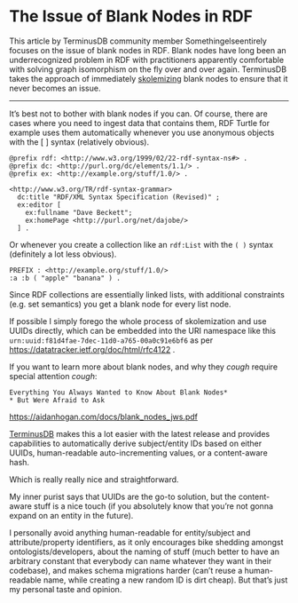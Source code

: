 # The Issue of Blank Nodes in RDF

This article by TerminusDB community member Somethingelseentirely focuses on the issue of blank nodes in RDF. Blank nodes have long been an underrecognized problem in RDF with practitioners apparently comfortable with solving graph isomorphism on the fly over and over again. TerminusDB takes the approach of immediately [skolemizing](https://en.wikipedia.org/wiki/Skolem_normal_form) blank nodes to ensure that it never becomes an issue. 

 *  *  *  *  *
 
It’s best not to bother with blank nodes if you can. Of course, there are cases where you need to ingest data that contains them, RDF Turtle for example uses them automatically whenever you use anonymous objects with the [ ] syntax (relatively obvious).
 
```
@prefix rdf: <http://www.w3.org/1999/02/22-rdf-syntax-ns#> .
@prefix dc: <http://purl.org/dc/elements/1.1/> .
@prefix ex: <http://example.org/stuff/1.0/> .

<http://www.w3.org/TR/rdf-syntax-grammar>
  dc:title "RDF/XML Syntax Specification (Revised)" ;
  ex:editor [
    ex:fullname "Dave Beckett";
    ex:homePage <http://purl.org/net/dajobe/>
  ] .
```
  
Or whenever you create a collection like an ```rdf:List``` with the ```( )``` syntax (definitely a lot less obvious).
  
```
PREFIX : <http://example.org/stuff/1.0/>
:a :b ( "apple" "banana" ) .
```

Since RDF collections are essentially linked lists, with additional constraints (e.g. set semantics) you get a blank node for every list node.

If possible I simply forego the whole process of skolemization and use UUIDs directly, which can be embedded into the URI namespace like this ```urn:uuid:f81d4fae-7dec-11d0-a765-00a0c91e6bf6``` as per https://datatracker.ietf.org/doc/html/rfc4122 .

If you want to learn more about blank nodes, and why they *cough* require special attention *cough*:

```
Everything You Always Wanted to Know About Blank Nodes*
* But Were Afraid to Ask
```
https://aidanhogan.com/docs/blank_nodes_jws.pdf

[TerminusDB](https://terminusdb.com) makes this a lot easier with the latest release and provides capabilities to automatically derive subject/entity IDs based on either UUIDs, human-readable auto-incrementing values, or a content-aware hash.

Which is really really nice and straightforward.

My inner purist says that UUIDs are the go-to solution, but the content-aware stuff is a nice touch (if you absolutely know that you’re not gonna expand on an entity in the future).

I personally avoid anything human-readable for entity/subject and attribute/property identifiers, as it only encourages bike shedding amongst ontologists/developers, about the naming of stuff (much better to have an arbitrary constant that everybody can name whatever they want in their codebase), and makes schema migrations harder (can’t reuse a human-readable name, while creating a new random ID is dirt cheap). But that’s just my personal taste and opinion.
